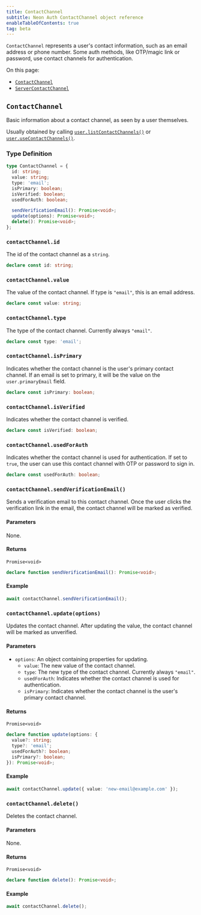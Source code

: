 ```yaml
---
title: ContactChannel
subtitle: Neon Auth ContactChannel object reference
enableTableOfContents: true
tag: beta
---
```


`ContactChannel` represents a user's contact information, such as an email address or phone number. Some auth methods, like OTP/magic link or password, use contact channels for authentication.

On this page:

- [`ContactChannel`](#contactchannel)
- [`ServerContactChannel`](#servercontactchannel)

## `ContactChannel`

Basic information about a contact channel, as seen by a user themselves.

Usually obtained by calling [`user.listContactChannels()`](/docs/neon-auth/sdk/nextjs/types/user#currentuserlistcontactchannels)
or [`user.useContactChannels()`](/docs/neon-auth/sdk/nextjs/types/user#currentuserusecontactchannels).

### Type Definition

```typescript
type ContactChannel = {
  id: string;
  value: string;
  type: 'email';
  isPrimary: boolean;
  isVerified: boolean;
  usedForAuth: boolean;

  sendVerificationEmail(): Promise<void>;
  update(options): Promise<void>;
  delete(): Promise<void>;
};
```

### `contactChannel.id`

The id of the contact channel as a `string`.

```typescript
declare const id: string;
```

### `contactChannel.value`

The value of the contact channel. If type is `"email"`, this is an email address.

```typescript
declare const value: string;
```

### `contactChannel.type`

The type of the contact channel. Currently always `"email"`.

```typescript
declare const type: 'email';
```

### `contactChannel.isPrimary`

Indicates whether the contact channel is the user's primary contact channel. If an email is set to primary, it will be the value on the `user.primaryEmail` field.

```typescript
declare const isPrimary: boolean;
```

### `contactChannel.isVerified`

Indicates whether the contact channel is verified.

```typescript
declare const isVerified: boolean;
```

### `contactChannel.usedForAuth`

Indicates whether the contact channel is used for authentication. If set to `true`, the user can use this contact channel with OTP or password to sign in.

```typescript
declare const usedForAuth: boolean;
```

### `contactChannel.sendVerificationEmail()`

Sends a verification email to this contact channel. Once the user clicks the verification link in the email, the contact channel will be marked as verified.

#### Parameters

None.

#### Returns

`Promise<void>`

```typescript
declare function sendVerificationEmail(): Promise<void>;
```

#### Example

```typescript
await contactChannel.sendVerificationEmail();
```

### `contactChannel.update(options)`

Updates the contact channel. After updating the value, the contact channel will be marked as unverified.

#### Parameters

- `options`: An object containing properties for updating.
  - `value`: The new value of the contact channel.
  - `type`: The new type of the contact channel. Currently always `"email"`.
  - `usedForAuth`: Indicates whether the contact channel is used for authentication.
  - `isPrimary`: Indicates whether the contact channel is the user's primary contact channel.

#### Returns

`Promise<void>`

```typescript
declare function update(options: {
  value?: string;
  type?: 'email';
  usedForAuth?: boolean;
  isPrimary?: boolean;
}): Promise<void>;
```

#### Example

```typescript
await contactChannel.update({ value: 'new-email@example.com' });
```

### `contactChannel.delete()`

Deletes the contact channel.

#### Parameters

None.

#### Returns

`Promise<void>`

```typescript
declare function delete(): Promise<void>;
```

#### Example

```typescript
await contactChannel.delete();
```
